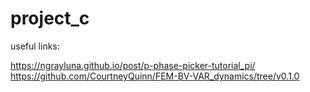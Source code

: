 # project_c

useful links:

https://ngrayluna.github.io/post/p-phase-picker-tutorial_pi/
https://github.com/CourtneyQuinn/FEM-BV-VAR_dynamics/tree/v0.1.0
